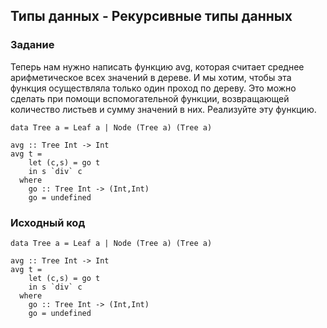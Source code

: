 ## Типы данных - Рекурсивные типы данных

### Задание

Теперь нам нужно написать функцию avg, которая считает среднее арифметическое всех значений в дереве. И мы хотим, чтобы эта функция осуществляла только один проход по дереву. Это можно сделать при помощи вспомогательной функции, возвращающей количество листьев и сумму значений в них. Реализуйте эту функцию.

```
data Tree a = Leaf a | Node (Tree a) (Tree a)

avg :: Tree Int -> Int
avg t =
    let (c,s) = go t
    in s `div` c
  where
    go :: Tree Int -> (Int,Int)
    go = undefined
```

### Исходный код

```
data Tree a = Leaf a | Node (Tree a) (Tree a)

avg :: Tree Int -> Int
avg t =
    let (c,s) = go t
    in s `div` c
  where
    go :: Tree Int -> (Int,Int)
    go = undefined
```
